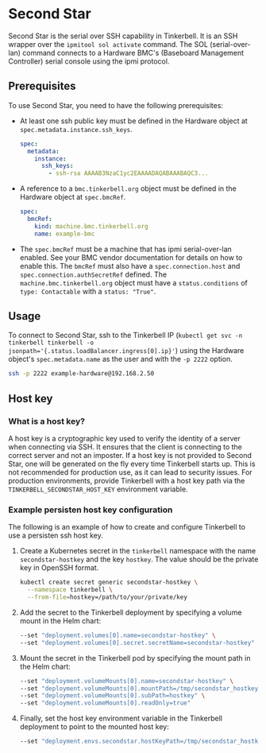 # Second Star

Second Star is the serial over SSH capability in Tinkerbell.
It is an SSH wrapper over the `ipmitool sol activate` command. The SOL (serial-over-lan) command connects to a Hardware BMC's (Baseboard Management Controller) serial console using the ipmi protocol.

## Prerequisites

To use Second Star, you need to have the following prerequisites:

- At least one ssh public key must be defined in the Hardware object at `spec.metadata.instance.ssh_keys`.

  ```yaml
  spec:
    metadata:
      instance:
        ssh_keys:
          - ssh-rsa AAAAB3NzaC1yc2EAAAADAQABAAABAQC3...
  ```

- A reference to a `bmc.tinkerbell.org` object must be defined in the Hardware object at `spec.bmcRef`.

  ```yaml
  spec:
    bmcRef:
      kind: machine.bmc.tinkerbell.org
      name: example-bmc
  ```

- The `spec.bmcRef` must be a machine that has ipmi serial-over-lan enabled. See your BMC vendor documentation for details on how to enable this.
The `bmcRef` must also have a `spec.connection.host` and `spec.connection.authSecretRef` defined. The `machine.bmc.tinkerbell.org` object must have a `status.conditions` of `type: Contactable` with a `status: "True"`.

## Usage

To connect to Second Star, ssh to the Tinkerbell IP (`kubectl get svc -n tinkerbell tinkerbell -o jsonpath='{.status.loadBalancer.ingress[0].ip}'`) using the Hardware object's `spec.metadata.name` as the user and with the `-p 2222` option.

```bash
ssh -p 2222 example-hardware@192.168.2.50
```

## Host key

### What is a host key?

A host key is a cryptographic key used to verify the identity of a server when connecting via SSH.
It ensures that the client is connecting to the correct server and not an imposter. If a host key is not provided to Second Star, one will be generated on the fly every time Tinkerbell starts up. This is not recommended for production use, as it can lead to security issues. For production environments, provide Tinkerbell with a host key path via the `TINKERBELL_SECONDSTAR_HOST_KEY` environment variable.

### Example persisten host key configuration

The following is an example of how to create and configure Tinkerbell to use a persisten ssh host key.

1. Create a Kubernetes secret in the `tinkerbell` namespace with the name `secondstar-hostkey` and the key `hostkey`. The value should be the private key in OpenSSH format.

    ```bash
    kubectl create secret generic secondstar-hostkey \
      --namespace tinkerbell \
      --from-file=hostkey=/path/to/your/private/key
    ```

1. Add the secret to the Tinkerbell deployment by specifying a volume mount in the Helm chart:

   ```bash
   --set "deployment.volumes[0].name=secondstar-hostkey" \
   --set "deployment.volumes[0].secret.secretName=secondstar-hostkey"
   ```

1. Mount the secret in the Tinkerbell pod by specifying the mount path in the Helm chart:

   ```bash
   --set "deployment.volumeMounts[0].name=secondstar-hostkey" \
   --set "deployment.volumeMounts[0].mountPath=/tmp/secondstar_hostkey" \
   --set "deployment.volumeMounts[0].subPath=hostkey" \
   --set "deployment.volumeMounts[0].readOnly=true"
   ```

1. Finally, set the host key environment variable in the Tinkerbell deployment to point to the mounted host key:

   ```bash
   --set "deployment.envs.secondstar.hostKeyPath=/tmp/secondstar_hostkey"
   ```

